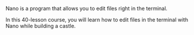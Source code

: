 Nano is a program that allows you to edit files right in the terminal.

In this 40-lesson course, you will learn how to edit files in the terminal with Nano while building a castle.
